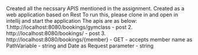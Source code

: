 Created all the necssary APIS mentioned in the assignment.
Created as a web application based on Rest
To run this, please clone in and open in intellij and start the application
The apis are as below:
1.http://localhost:8080/bookings/gymclass - post
2. http://localhost:8080/bookings/ - post
3. http://localhost:8080/bookings/{member} - GET - accepts member name as PathVariable - string and Date as Request parameter - string
